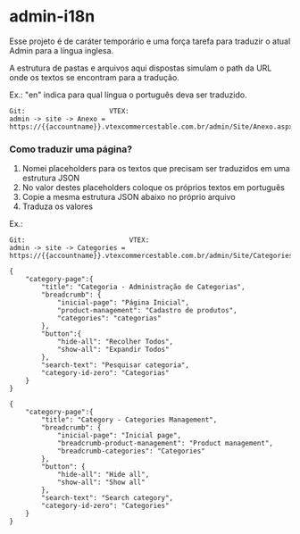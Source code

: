 # admin-i18n

Esse projeto é de caráter temporário e uma força tarefa para traduzir o atual Admin para a língua inglesa. 

A estrutura de pastas e arquivos aqui dispostas simulam o path da URL onde os textos se encontram para a tradução.

Ex.: "en" indica para qual língua o português deva ser traduzido.
~~~~
Git:                     VTEX:
admin -> site -> Anexo = https://{{accountname}}.vtexcommercestable.com.br/admin/Site/Anexo.aspx
~~~~

### Como traduzir uma página?

1. Nomei placeholders para os textos que precisam ser traduzidos em uma estrutura JSON
2. No valor destes placeholders coloque os próprios textos em português 
3. Copie a mesma estrutura JSON abaixo no próprio arquivo
4. Traduza os valores

Ex.:

~~~~
Git:                          VTEX:
admin -> site -> Categories = https://{{accountname}}.vtexcommercestable.com.br/admin/Site/Categories.aspx
~~~~
~~~~
{
	"category-page":{
		"title": "Categoria - Administração de Categorias",
		"breadcrumb": {
			"inicial-page": "Página Inicial",
			"product-management": "Cadastro de produtos",
			"categories": "categorias"
		},
		"button":{
			"hide-all": "Recolher Todos",
			"show-all": "Expandir Todos"
		},
		"search-text": "Pesquisar categoria",
		"category-id-zero": "Categorias"
	}
}
~~~~
~~~~
{
	"category-page":{
		"title": "Category - Categories Management",
		"breadcrumb": {
			"inicial-page": "Inicial page",
			"breadcrumb-product-management": "Product management",
			"breadcrumb-categories": "Categories"
		},
		"button": {
			"hide-all": "Hide all",
			"show-all": "Show all"
		},
		"search-text": "Search category",
		"category-id-zero": "Categories"
	}
}
~~~~
